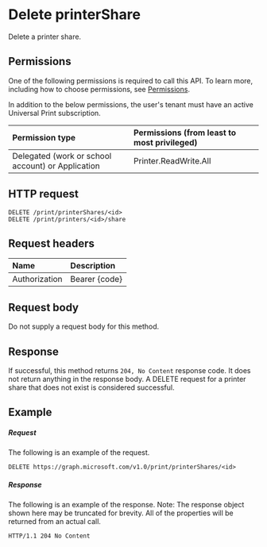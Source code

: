 # Delete printerShare

Delete a printer share.

## Permissions
One of the following permissions is required to call this API. To learn more, including how to choose permissions, see [Permissions](../../../concepts/permissions_reference.md).

In addition to the below permissions, the user's tenant must have an active Universal Print subscription.

|Permission type                        | Permissions (from least to most privileged)              |
|:--------------------------------------|:---------------------------------------------------------|
|Delegated (work or school account) or Application | Printer.ReadWrite.All |

## HTTP request
<!-- { "blockType": "ignored" } -->
```http
DELETE /print/printerShares/<id>
DELETE /print/printers/<id>/share

```
## Request headers
| Name          | Description   |
|:--------------|:--------------|
| Authorization | Bearer {code} |

## Request body
Do not supply a request body for this method.


## Response
If successful, this method returns `204, No Content` response code. It does not return anything in the response body. A DELETE request for a printer share that does not exist is considered successful.

## Example
##### Request
The following is an example of the request.
<!-- {
  "blockType": "request",
  "name": "delete_printershare"
}-->
```http
DELETE https://graph.microsoft.com/v1.0/print/printerShares/<id>
```
##### Response
The following is an example of the response. Note: The response object shown here may be truncated for brevity. All of the properties will be returned from an actual call.
<!-- {
  "blockType": "response",
  "truncated": true
} -->
```http
HTTP/1.1 204 No Content
```

<!-- uuid: 8fcb5dbc-d5aa-4681-8e31-b001d5168d79
2015-10-25 14:57:30 UTC -->
<!-- {
  "type": "#page.annotation",
  "description": "Delete printerShare",
  "keywords": "",
  "section": "documentation",
  "tocPath": ""
}-->